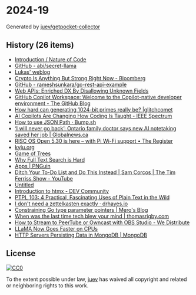 # 2024-19

Generated by [juev/getpocket-collector](https://github.com/juev/getpocket-collector)

## History (26 items)

- [Introduction / Nature of Code](https://natureofcode.com/introduction/)
- [GitHub - abi/secret-llama](https://github.com/abi/secret-llama)
- [Lukas' weblog](https://lukas-prokop.at/articles/2024-05-03-filepath-join-behavior)
- [Crypto Is Anything But Strong Right Now - Bloomberg](https://www.bloomberg.com/news/features/2024-05-02/crypto-is-anything-but-strong-right-now)
- [GitHub - rameshsunkara/go-rest-api-example](https://github.com/rameshsunkara/go-rest-api-example)
- [Web APIs: Enriched DX By Disallowing Unknown Fields](https://brandur.org/disallow-unknown-fields)
- [GitHub Copilot Workspace: Welcome to the Copilot-native developer environment - The GitHub Blog](https://github.blog/2024-04-29-github-copilot-workspace/)
- [How hard can generating 1024-bit primes really be? |glitchcomet](https://glitchcomet.com/articles/1024-bit-primes/)
- [AI Copilots Are Changing How Coding Is Taught - IEEE Spectrum](https://spectrum.ieee.org/ai-coding)
- [How to use JSON Path · Bump.sh](https://bump.sh/blog/how-to-use-json-path)
- [‘I will never go back’: Ontario family doctor says new AI notetaking saved her job | Globalnews.ca](https://globalnews.ca/news/10463535/ontario-family-doctor-artificial-intelligence-notes/)
- [RISC OS Open 5.30 is here – with Pi Wi-Fi support • The Register](https://www.theregister.com/2024/05/02/rool_530_is_here)
- [kyju.org](https://kyju.org/blog/piccolo-a-stackless-lua-interpreter/)
- [Game of Trees](https://gameoftrees.org/index.html)
- [Why Full Text Search is Hard](https://transactional.blog/blog/2023-why-full-text-search-is-hard)
- [Apps | PNGuin](https://www.pnguin.app/)
- [Ditch Your To-Do List and Do This Instead | Sam Corcos | The Tim Ferriss Show - YouTube](https://www.youtube.com/watch?v=UneF4tCVHFk)
- [Untitled](https://vitalik.eth.limo/general/2020/07/20/homomorphic.html)
- [Introduction to htmx - DEV Community](https://dev.to/jankaritech/introduction-to-htmx-3c7c)
- [PTPL 103: 4 Practical, Fascinating Uses of Plain Text in the Wild](https://blog.plaintextpaperless.com/p/ptpl-103-4-practical-ways-to-use-plain-text)
- [I don't need a zettelkasten exactly · drhayes.io](https://drhayes.io/blog/i-dont-need-a-zettelkasten-exactly)
- [Constraining Go type parameter pointers | Mero's Blog](https://blog.merovius.de/posts/2024-05-06-pointer-constraints/)
- [When was the last time tech blew your mind | thomasrigby.com](https://thomasrigby.com/posts/when-was-the-last-time-tech-blew-your-mind/)
- [How to Stream to PeerTube or Owncast with OBS Studio - We Distribute](https://wedistribute.org/2024/05/streaming-obs-studio/)
- [LLaMA Now Goes Faster on CPUs](https://justine.lol/matmul)
- [HTTP Servers Persisting Data in MongoDB | MongoDB](https://www.mongodb.com/developer/languages/go/http-server-persist-data/)

## License

[![CC0](https://mirrors.creativecommons.org/presskit/buttons/88x31/svg/cc-zero.svg)](https://creativecommons.org/publicdomain/zero/1.0/)

To the extent possible under law, [juev](https://github.com/juev) has waived all copyright and related or neighboring rights to this work.
